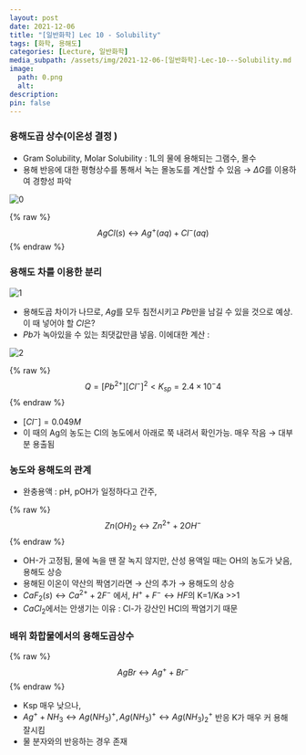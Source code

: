```yaml
---
layout: post
date: 2021-12-06
title: "[일반화학] Lec 10 - Solubility"
tags: [화학, 용해도]
categories: [Lecture, 일반화학]
media_subpath: /assets/img/2021-12-06-[일반화학]-Lec-10---Solubility.md
image:
  path: 0.png
  alt:  
description:  
pin: false
---
```



### 용해도곱 상수(이온성 결정 )

- Gram Solubility, Molar Solubility : 1L의 물에 용해되는 그램수, 몰수
- 용해 반응에 대한 평형상수를 통해서 녹는 몰농도를 계산할 수 있음 → $\Delta G$를 이용하여 경향성 파악

![0](/0.png)


{% raw %}
$$
AgCl(s) \leftrightarrow Ag^+(aq) + Cl^-(aq)
$$
{% endraw %}



### 용해도 차를 이용한 분리


![1](/1.png)

- 용해도곱 차이가 나므로, $Ag$를 모두 침전시키고 $Pb$만을 남길 수 있을 것으로 예상. 이 때 넣어야 할 $Cl$은?
- $Pb$가 녹아있을 수 있는 최댓값만큼 넣음. 이에대한 계산 :

![2](/2.png)


{% raw %}
$$
Q = \lbrack Pb^{2+}\rbrack\lbrack Cl^-\rbrack^2 <K_{sp} = 2.4\times 10^-4
$$
{% endraw %}


- $\lbrack Cl^- \rbrack  = 0.049M$
- 이 때의 Ag의 농도는 Cl의 농도에서 아래로 쭉 내려서 확인가능. 매우 작음 → 대부분 용출됨

### 농도와 용해도의 관계

- 완충용액 : pH, pOH가 일정하다고 간주,

{% raw %}
$$
Zn(OH)_2 \leftrightarrow Zn^{2+}+2OH^-
$$
{% endraw %}


- OH-가 고정됨, 물에 녹을 땐 잘 녹지 않지만, 산성 용액일 때는 OH의 농도가 낮음, 용해도 상승
- 용해된 이온이 약산의 짝염기라면 → 산의 추가 → 용해도의 상승
- $CaF_2(s) \leftrightarrow Ca^{2+}+2F^-$ 에서, $H^++F^- \leftrightarrow HF$의 K=1/Ka >>1
- $CaCl_2$에서는 안생기는 이유 : Cl-가 강산인 HCl의 짝염기기 때문

### 배위 화합물에서의 용해도곱상수


{% raw %}
$$
AgBr \leftrightarrow Ag^+ + Br^-
$$
{% endraw %}


- Ksp 매우 낮으나,
- $Ag^+ + NH_3 \leftrightarrow Ag(NH_3)^+, Ag(NH_3)^+ \leftrightarrow Ag(NH_3)_2^+$ 반응 K가 매우 커 용해 잘시킴
- 물 분자와의 반응하는 경우 존재


<script>
  window.MathJax = {
    tex: {
      macros: {
        R: "\\mathbb{R}",
        N: "\\mathbb{N}",
        Z: "\\mathbb{Z}",
        Q: "\\mathbb{Q}",
        C: "\\mathbb{C}",
        proj: "\\operatorname{proj}",
        rank: "\\operatorname{rank}",
        im: "\\operatorname{im}",
        dom: "\\operatorname{dom}",
        codom: "\\operatorname{codom}",
        argmax: "\\operatorname*{arg\,max}",
        argmin: "\\operatorname*{arg\,min}",
        "\{": "\\lbrace",
        "\}": "\\rbrace",
        sub: "\\subset",
        sup: "\\supset",
        sube: "\\subseteq",
        supe: "\\supseteq"
      },
      tags: "ams",
      strict: false, 
      inlineMath: [["$", "$"], ["\\(", "\\)"]],
      displayMath: [["$$", "$$"], ["\\[", "\\]"]]
    },
    options: {
      skipHtmlTags: ["script", "noscript", "style", "textarea", "pre"]
    }
  };
</script>
<script async src="https://cdn.jsdelivr.net/npm/mathjax@3/es5/tex-mml-chtml.js"></script>
